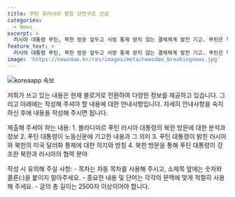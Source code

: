 ```yaml
---
title: 푸틴 유라시아 평등 안전구조 건설
categories:
  - News
excerpt: >
  러시아 대통령 푸틴, 북한 방문 앞두고 서방 통제 받지 않는 결제체계 발전 기고. 푸틴은 북한과의 친선 협조 강조하며 달러화 영향 벗어난 거래체계 구축 의지. 러시아-북한 관계 민주주의적, 안정적으로 발전할 것 강조. 교류 활성화 및 포괄적 전략 동반자 협정 체결 예상.
feature_text: >
  러시아 대통령 푸틴, 북한 방문 앞두고 서방 통제 받지 않는 결제체계 발전 기고. 푸틴은 북한과의 친선 협조 강조하며 달러화 영향 벗어난 거래체계 구축 의지. 러시아-북한 관계 민주주의적, 안정적으로 발전할 것 강조. 교류 활성화 및 포괄적 전략 동반자 협정 체결 예상.
image: 'https://newsdao.kr/res/images/meta/newsdao_breakingnews.jpg'
---
```


<p><img src="https://newsdao.kr/res/images/meta/newsdao_breakingnews.jpg" alt="koreaapp 속보" /></p>

<p>저희가 쓰고 있는 내용은 현재 블로거로 전환하여 다양한 정보를 제공하고 있습니다. 그리고 아래에는 작성해 주셔야 할 내용에 대한 안내사항입니다. 자세히 안내사항을 숙지하신 후에 내용을 작성해 주시면 됩니다.</p>

<p>제출해 주셔야 하는 내용:
1. 블라디미르 푸틴 러시아 대통령의 북한 방문에 대한 분석과 정보
2. 푸틴 대통령이 노동신문에 기고한 내용과 그 의미
3. 푸틴 대통령이 밝힌 러시아와 북한의 미국 달러화 통제에 대한 의지와 방침
4. 북한 방문을 통해 푸틴 대통령이 강조한 북한과 러시아의 협력 분야</p>

<p>작성 시 유의해 주실 사항:
- 목차는 자동 목차를 사용해 주시고, 소제목 앞에는 숫자와 콜론(:)을 붙이지 말아주세요.
- 중요한 내용 및 단어는 각각의 문맥에 맞게 적절히 사용해 주세요.
- 글의 총 길이는 2500자 이상이어야 합니다.</p>

